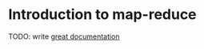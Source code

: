 # Introduction to map-reduce

TODO: write [great documentation](http://jacobian.org/writing/what-to-write/)
